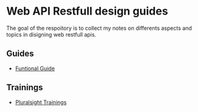 # Web API Restfull design guides
The goal of the respoitory is to collect my notes on differents aspects and topics in disigning web restfull apis.

## Guides
- [Funtional Guide](./Functional-Design-Guide.md)

## Trainings 
- [Pluralsight Trainings](./Pluralsight-Trainings.md) 
